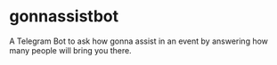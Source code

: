 # gonnassistbot
A Telegram Bot to ask how gonna assist in an event by answering how many people will bring you there. 
